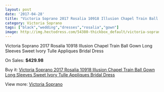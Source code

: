 ```yaml
---
layout: post
date: '2017-04-28'
title: "Victoria Soprano 2017 Rosalia 10918 Illusion Chapel Train Ball Gown Long Sleeves Sweet Ivory Tulle Appliques Bridal Dress"
category: Victoria Soprano
tags: ["black","wedding","dresses","rosalia","gown"]
image: http://img.hectodress.com/54380-thickbox_default/victoria-soprano-2017-rosalia-10918-illusion-chapel-train-ball-gown-long-sleeves-sweet-ivory-tulle-appliques-bridal-dress.jpg
---
```

Victoria Soprano 2017 Rosalia 10918 Illusion Chapel Train Ball Gown Long Sleeves Sweet Ivory Tulle Appliques Bridal Dress

On Sales: **$429.98**
<a href="https://www.hectodress.com/victoria-soprano/16962-victoria-soprano-2017-rosalia-10918-illusion-chapel-train-ball-gown-long-sleeves-sweet-ivory-tulle-appliques-bridal-dress.html"><amp-img layout="responsive" width="600" height="600" src="//img.hectodress.com/54380-thickbox_default/victoria-soprano-2017-rosalia-10918-illusion-chapel-train-ball-gown-long-sleeves-sweet-ivory-tulle-appliques-bridal-dress.jpg" alt="Victoria Soprano 2017 Rosalia 10918 Illusion Chapel Train Ball Gown Long Sleeves Sweet Ivory Tulle Appliques Bridal Dress 0" /></a>
<a href="https://www.hectodress.com/victoria-soprano/16962-victoria-soprano-2017-rosalia-10918-illusion-chapel-train-ball-gown-long-sleeves-sweet-ivory-tulle-appliques-bridal-dress.html"><amp-img layout="responsive" width="600" height="600" src="//img.hectodress.com/54386-thickbox_default/victoria-soprano-2017-rosalia-10918-illusion-chapel-train-ball-gown-long-sleeves-sweet-ivory-tulle-appliques-bridal-dress.jpg" alt="Victoria Soprano 2017 Rosalia 10918 Illusion Chapel Train Ball Gown Long Sleeves Sweet Ivory Tulle Appliques Bridal Dress 1" /></a>
<a href="https://www.hectodress.com/victoria-soprano/16962-victoria-soprano-2017-rosalia-10918-illusion-chapel-train-ball-gown-long-sleeves-sweet-ivory-tulle-appliques-bridal-dress.html"><amp-img layout="responsive" width="600" height="600" src="//img.hectodress.com/54385-thickbox_default/victoria-soprano-2017-rosalia-10918-illusion-chapel-train-ball-gown-long-sleeves-sweet-ivory-tulle-appliques-bridal-dress.jpg" alt="Victoria Soprano 2017 Rosalia 10918 Illusion Chapel Train Ball Gown Long Sleeves Sweet Ivory Tulle Appliques Bridal Dress 2" /></a>
<a href="https://www.hectodress.com/victoria-soprano/16962-victoria-soprano-2017-rosalia-10918-illusion-chapel-train-ball-gown-long-sleeves-sweet-ivory-tulle-appliques-bridal-dress.html"><amp-img layout="responsive" width="600" height="600" src="//img.hectodress.com/54384-thickbox_default/victoria-soprano-2017-rosalia-10918-illusion-chapel-train-ball-gown-long-sleeves-sweet-ivory-tulle-appliques-bridal-dress.jpg" alt="Victoria Soprano 2017 Rosalia 10918 Illusion Chapel Train Ball Gown Long Sleeves Sweet Ivory Tulle Appliques Bridal Dress 3" /></a>
<a href="https://www.hectodress.com/victoria-soprano/16962-victoria-soprano-2017-rosalia-10918-illusion-chapel-train-ball-gown-long-sleeves-sweet-ivory-tulle-appliques-bridal-dress.html"><amp-img layout="responsive" width="600" height="600" src="//img.hectodress.com/54383-thickbox_default/victoria-soprano-2017-rosalia-10918-illusion-chapel-train-ball-gown-long-sleeves-sweet-ivory-tulle-appliques-bridal-dress.jpg" alt="Victoria Soprano 2017 Rosalia 10918 Illusion Chapel Train Ball Gown Long Sleeves Sweet Ivory Tulle Appliques Bridal Dress 4" /></a>
<a href="https://www.hectodress.com/victoria-soprano/16962-victoria-soprano-2017-rosalia-10918-illusion-chapel-train-ball-gown-long-sleeves-sweet-ivory-tulle-appliques-bridal-dress.html"><amp-img layout="responsive" width="600" height="600" src="//img.hectodress.com/54382-thickbox_default/victoria-soprano-2017-rosalia-10918-illusion-chapel-train-ball-gown-long-sleeves-sweet-ivory-tulle-appliques-bridal-dress.jpg" alt="Victoria Soprano 2017 Rosalia 10918 Illusion Chapel Train Ball Gown Long Sleeves Sweet Ivory Tulle Appliques Bridal Dress 5" /></a>
<a href="https://www.hectodress.com/victoria-soprano/16962-victoria-soprano-2017-rosalia-10918-illusion-chapel-train-ball-gown-long-sleeves-sweet-ivory-tulle-appliques-bridal-dress.html"><amp-img layout="responsive" width="600" height="600" src="//img.hectodress.com/54381-thickbox_default/victoria-soprano-2017-rosalia-10918-illusion-chapel-train-ball-gown-long-sleeves-sweet-ivory-tulle-appliques-bridal-dress.jpg" alt="Victoria Soprano 2017 Rosalia 10918 Illusion Chapel Train Ball Gown Long Sleeves Sweet Ivory Tulle Appliques Bridal Dress 6" /></a>

Buy it: [Victoria Soprano 2017 Rosalia 10918 Illusion Chapel Train Ball Gown Long Sleeves Sweet Ivory Tulle Appliques Bridal Dress](https://www.hectodress.com/victoria-soprano/16962-victoria-soprano-2017-rosalia-10918-illusion-chapel-train-ball-gown-long-sleeves-sweet-ivory-tulle-appliques-bridal-dress.html "Victoria Soprano 2017 Rosalia 10918 Illusion Chapel Train Ball Gown Long Sleeves Sweet Ivory Tulle Appliques Bridal Dress")

View more: [Victoria Soprano](https://www.hectodress.com/346-victoria-soprano "Victoria Soprano")